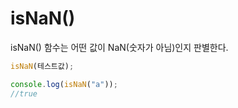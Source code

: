 # isNaN()

isNaN() 함수는 어떤 값이 NaN(숫자가 아님)인지 판별한다.

```js
isNaN(테스트값);
```

```js
console.log(isNaN("a"));
//true
```

